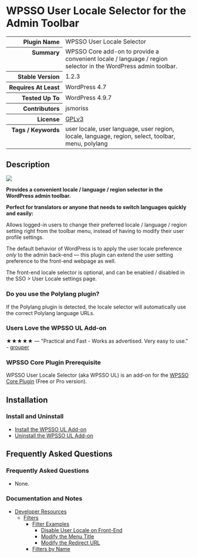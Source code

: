 <h1>WPSSO User Locale Selector for the Admin Toolbar</h1>

<table>
<tr><th align="right" valign="top" nowrap>Plugin Name</th><td>WPSSO User Locale Selector</td></tr>
<tr><th align="right" valign="top" nowrap>Summary</th><td>WPSSO Core add-on to provide a convenient locale / language / region selector in the WordPress admin toolbar.</td></tr>
<tr><th align="right" valign="top" nowrap>Stable Version</th><td>1.2.3</td></tr>
<tr><th align="right" valign="top" nowrap>Requires At Least</th><td>WordPress 4.7</td></tr>
<tr><th align="right" valign="top" nowrap>Tested Up To</th><td>WordPress 4.9.7</td></tr>
<tr><th align="right" valign="top" nowrap>Contributors</th><td>jsmoriss</td></tr>
<tr><th align="right" valign="top" nowrap>License</th><td><a href="https://www.gnu.org/licenses/gpl.txt">GPLv3</a></td></tr>
<tr><th align="right" valign="top" nowrap>Tags / Keywords</th><td>user locale, user language, user region, locale, language, region, select, toolbar, menu, polylang</td></tr>
</table>

<h2>Description</h2>

<p style="margin:0;"><img class="readme-icon" src="https://surniaulula.github.io/wpsso-user-locale/assets/icon-256x256.png"></p>

<p><strong>Provides a convenient locale / language / region selector in the WordPress admin toolbar.</strong></p>

<p><strong>Perfect for translators or anyone that needs to switch languages quickly and easily:</strong></p>

<p>Allows logged-in users to change their preferred locale / language / region setting right from the toolbar menu, instead of having to modify their user profile settings.</p>

<p>The default behavior of WordPress is to apply the user locale preference <em>only</em> to the admin back-end &mdash; this plugin can extend the user setting preference to the front-end webpage as well.</p>

<p>The front-end locale selector is optional, and can be enabled / disabled in the SSO &gt; User Locale settings page.</p>

<h3>Do you use the Polylang plugin?</h3>

<p>If the Polylang plugin is detected, the locale selector will automatically use the correct Polylang language URLs.</p>

<h3>Users Love the WPSSO UL Add-on</h3>

<p>&#x2605;&#x2605;&#x2605;&#x2605;&#x2605; &mdash; "Practical and Fast - Works as advertised. Very easy to use." - <a href="https://wordpress.org/support/topic/practical-and-fast/">grouper</a></p>

<h3>WPSSO Core Plugin Prerequisite</h3>

<p>WPSSO User Locale Selector (aka WPSSO UL) is an add-on for the <a href="https://wordpress.org/plugins/wpsso/">WPSSO Core Plugin</a> (Free or Pro version).</p>


<h2>Installation</h2>

<h3 class="top">Install and Uninstall</h3>

<ul>
<li><a href="https://wpsso.com/docs/plugins/wpsso-user-locale/installation/install-the-plugin/">Install the WPSSO UL Add-on</a></li>
<li><a href="https://wpsso.com/docs/plugins/wpsso-user-locale/installation/uninstall-the-plugin/">Uninstall the WPSSO UL Add-on</a></li>
</ul>


<h2>Frequently Asked Questions</h2>

<h3 class="top">Frequently Asked Questions</h3>

<ul>
<li>None.</li>
</ul>

<h3>Documentation and Notes</h3>

<ul>
<li><a href="https://wpsso.com/docs/plugins/wpsso-user-locale/notes/developer/">Developer Resources</a>

<ul>
<li><a href="https://wpsso.com/docs/plugins/wpsso-user-locale/notes/developer/filters/">Filters</a>

<ul>
<li><a href="https://wpsso.com/docs/plugins/wpsso-user-locale/notes/developer/filters/examples/">Filter Examples</a>

<ul>
<li><a href="https://wpsso.com/docs/plugins/wpsso-user-locale/notes/developer/filters/examples/disable-user-locale-on-front-end/">Disable User Locale on Front-End</a></li>
<li><a href="https://wpsso.com/docs/plugins/wpsso-user-locale/notes/developer/filters/examples/modify-the-menu-title/">Modify the Menu Title</a></li>
<li><a href="https://wpsso.com/docs/plugins/wpsso-user-locale/notes/developer/filters/examples/modify-the-redirect-url/">Modify the Redirect URL</a></li>
</ul></li>
<li><a href="https://wpsso.com/docs/plugins/wpsso-user-locale/notes/developer/filters/by-name/">Filters by Name</a></li>
</ul></li>
</ul></li>
</ul>


